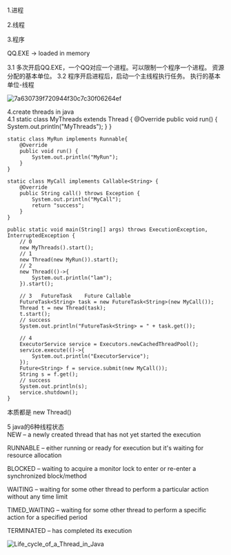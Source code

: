 1.进程

2.线程

3.程序

QQ.EXE -> loaded in memory 

3.1 多次开启QQ.EXE，一个QQ对应一个进程。可以限制一个程序一个进程。
  资源分配的基本单位。
3.2 程序开启进程后，启动一个主线程执行任务。
  执行的基本单位-线程
  
  ![7a630739f720944f30c7c30f06264ef](https://user-images.githubusercontent.com/24481784/163958247-839490b4-a44d-4add-895a-7c3750a41406.png)
  
4.create threads in java  
4.1
    static class MyThreads extends Thread {
        @Override
        public void run() {
            System.out.println("MyThreads");
        }
    }
    
    static class MyRun implements Runnable{
        @Override
        public void run() {
            System.out.println("MyRun");
        }
    }
    
    static class MyCall implements Callable<String> {
        @Override
        public String call() throws Exception {
            System.out.println("MyCall");
            return "success";
        }
    }
    
    public static void main(String[] args) throws ExecutionException, InterruptedException {
        // 0
        new MyThreads().start();
        // 1
        new Thread(new MyRun()).start();
        // 2
        new Thread(()->{
            System.out.println("lam");
        }).start();
        
        // 3   FutureTask    Future Callable
        FutureTask<String> task = new FutureTask<String>(new MyCall());
        Thread t = new Thread(task);
        t.start();
        // success
        System.out.println("FutureTask<String> = " + task.get());

        // 4
        ExecutorService service = Executors.newCachedThreadPool();
        service.execute(()->{
            System.out.println("ExecutorService");
        });
        Future<String> f = service.submit(new MyCall());
        String s = f.get();
        // success
        System.out.println(s);
        service.shutdown();
    }
    
   本质都是 new Thread()
   
5 java的6种线程状态  
NEW – a newly created thread that has not yet started the execution

RUNNABLE – either running or ready for execution but it's waiting for resource allocation

BLOCKED – waiting to acquire a monitor lock to enter or re-enter a synchronized block/method

WAITING – waiting for some other thread to perform a particular action without any time limit

TIMED_WAITING – waiting for some other thread to perform a specific action for a specified period

TERMINATED – has completed its execution

![Life_cycle_of_a_Thread_in_Java](https://user-images.githubusercontent.com/24481784/163965686-74d57c46-c591-49c0-ba51-dc57d321ac77.jpg)

  
